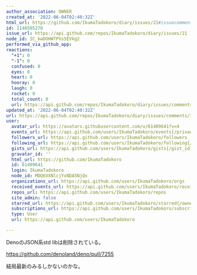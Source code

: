 ```yaml
---
author_association: OWNER
created_at: '2022-06-04T02:40:32Z'
html_url: https://github.com/IkumaTadokoro/diary/issues/21#issuecomment-1146505270
id: 1146505270
issue_url: https://api.github.com/repos/IkumaTadokoro/diary/issues/21
node_id: IC_kwDOHWTPVs5EVkg2
performed_via_github_app: 
reactions:
  "+1": 0
  "-1": 0
  confused: 0
  eyes: 0
  heart: 0
  hooray: 0
  laugh: 0
  rocket: 0
  total_count: 0
  url: https://api.github.com/repos/IkumaTadokoro/diary/issues/comments/1146505270/reactions
updated_at: '2022-06-04T02:40:32Z'
url: https://api.github.com/repos/IkumaTadokoro/diary/issues/comments/1146505270
user:
  avatar_url: https://avatars.githubusercontent.com/u/61409641?v=4
  events_url: https://api.github.com/users/IkumaTadokoro/events{/privacy}
  followers_url: https://api.github.com/users/IkumaTadokoro/followers
  following_url: https://api.github.com/users/IkumaTadokoro/following{/other_user}
  gists_url: https://api.github.com/users/IkumaTadokoro/gists{/gist_id}
  gravatar_id: ''
  html_url: https://github.com/IkumaTadokoro
  id: 61409641
  login: IkumaTadokoro
  node_id: MDQ6VXNlcjYxNDA5NjQx
  organizations_url: https://api.github.com/users/IkumaTadokoro/orgs
  received_events_url: https://api.github.com/users/IkumaTadokoro/received_events
  repos_url: https://api.github.com/users/IkumaTadokoro/repos
  site_admin: false
  starred_url: https://api.github.com/users/IkumaTadokoro/starred{/owner}{/repo}
  subscriptions_url: https://api.github.com/users/IkumaTadokoro/subscriptions
  type: User
  url: https://api.github.com/users/IkumaTadokoro

---
```

DenoのJSON系std libは削除されている。

https://github.com/denoland/deno/pull/7255

結局最新のみるしかないのかな。
